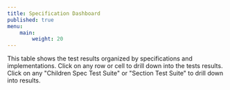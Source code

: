 ```yaml
---
title: Specification Dashboard
published: true
menu:
    main:
        weight: 20
---
```


This table shows the test results organized by specifications and implementations. Click on any row or cell to drill down into the tests results. Click on any "Children Spec Test Suite" or "Section Test Suite" to drill down into results.

<!--more-->